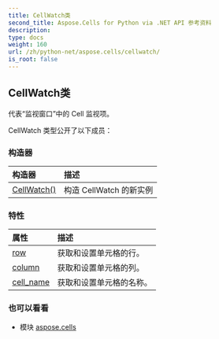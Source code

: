 ```yaml
---
title: CellWatch类
second_title: Aspose.Cells for Python via .NET API 参考资料
description:
type: docs
weight: 160
url: /zh/python-net/aspose.cells/cellwatch/
is_root: false
---
```

## CellWatch类
代表“监视窗口”中的 Cell 监视项。



CellWatch 类型公开了以下成员：

### 构造器
|构造器|描述|
| :- | :- |
| [CellWatch()](/cells/zh/python-net/aspose.cells/cellwatch/__init__/#) |构造 CellWatch 的新实例|


### 特性
|属性|描述|
| :- | :- |
| [row](/cells/zh/python-net/aspose.cells/cellwatch/row) |获取和设置单元格的行。|
| [column](/cells/zh/python-net/aspose.cells/cellwatch/column) |获取和设置单元格的列。|
| [cell_name](/cells/zh/python-net/aspose.cells/cellwatch/cell_name) |获取和设置单元格的名称。|



### 也可以看看
* 模块 [aspose.cells](..)
